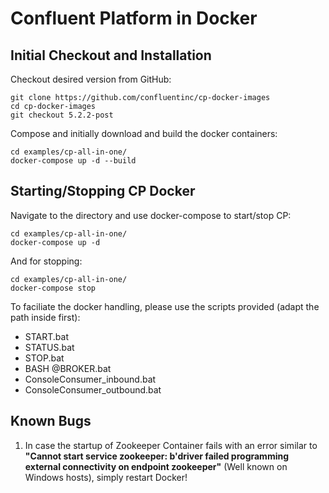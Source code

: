 # Confluent Platform in Docker
## Initial Checkout and Installation
Checkout desired version from GitHub:
```
git clone https://github.com/confluentinc/cp-docker-images
cd cp-docker-images
git checkout 5.2.2-post
```
Compose and initially download and build the docker containers:
```
cd examples/cp-all-in-one/
docker-compose up -d --build
```

## Starting/Stopping CP Docker
Navigate to the directory and use docker-compose to start/stop CP:
```
cd examples/cp-all-in-one/
docker-compose up -d
```
And for stopping:
```
cd examples/cp-all-in-one/
docker-compose stop
```
To faciliate the docker handling, please use the scripts provided (adapt the path inside first):
- START.bat
- STATUS.bat
- STOP.bat
- BASH @BROKER.bat
- ConsoleConsumer_inbound.bat
- ConsoleConsumer_outbound.bat

## Known Bugs
1.  In case the startup of Zookeeper Container fails with an error similar to <b>"Cannot start service zookeeper: b'driver failed programming external connectivity on endpoint zookeeper"</b> (Well known on Windows hosts), simply restart Docker!
